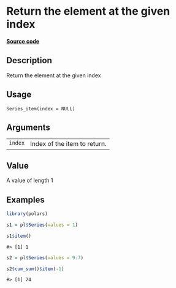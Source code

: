 

# Return the element at the given index

[**Source code**](https://github.com/pola-rs/r-polars/tree/741f9cd2614b3302a4d033bcae447425e1b91191/R/series__series.R#L1079)

## Description

Return the element at the given index

## Usage

<pre><code class='language-R'>Series_item(index = NULL)
</code></pre>

## Arguments

<table>
<tr>
<td style="white-space: nowrap; font-family: monospace; vertical-align: top">
<code id="Series_item_:_index">index</code>
</td>
<td>
Index of the item to return.
</td>
</tr>
</table>

## Value

A value of length 1

## Examples

``` r
library(polars)

s1 = pl$Series(values = 1)

s1$item()
```

    #> [1] 1

``` r
s2 = pl$Series(values = 9:7)

s2$cum_sum()$item(-1)
```

    #> [1] 24
